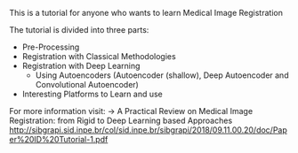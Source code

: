 This is a tutorial for anyone who wants to learn Medical Image Registration

The tutorial is divided into three parts:
- Pre-Processing
- Registration with Classical Methodologies
- Registration with Deep Learning 
  - Using Autoencoders (Autoencoder (shallow), Deep Autoencoder and Convolutional Autoencoder)
- Interesting Platforms to Learn and use

For more information visit: -> A Practical Review on Medical Image Registration: from Rigid to Deep Learning based Approaches
http://sibgrapi.sid.inpe.br/col/sid.inpe.br/sibgrapi/2018/09.11.00.20/doc/Paper%20ID%20Tutorial-1.pdf
